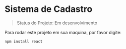 # Sistema de Cadastro

> Status do Projeto: Em desenvolvimento

Para rodar este projeto em sua maquina, por favor digite:

```
npm install react
```
